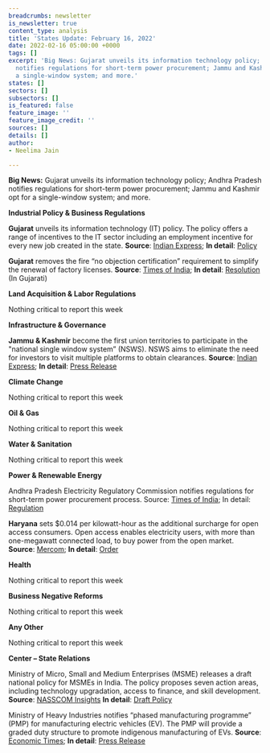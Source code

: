 ```yaml
---
breadcrumbs: newsletter
is_newsletter: true
content_type: analysis
title: 'States Update: February 16, 2022'
date: 2022-02-16 05:00:00 +0000
tags: []
excerpt: 'Big News: Gujarat unveils its information technology policy; Andhra Pradesh
  notifies regulations for short-term power procurement; Jammu and Kashmir opt for
  a single-window system; and more.'
states: []
sectors: []
subsectors: []
is_featured: false
feature_image: ''
feature_image_credit: ''
sources: []
details: []
author:
- Neelima Jain

---
```

**Big News:** Gujarat unveils its information technology policy; Andhra Pradesh notifies regulations for short-term power procurement; Jammu and Kashmir opt for a single-window system; and more.

**Industrial Policy & Business Regulations**

**Gujarat** unveils its information technology (IT) policy. The policy offers a range of incentives to the IT sector including an employment incentive for every new job created in the state. **Source**: [Indian Express](https://indianexpress.com/article/cities/gandhinagar/gujarat-it-policy-jobs-investment-capex-7762363/); **In detail**: [Policy](https://gil.gujarat.gov.in/Media/DocumentUpload/IT%20POLICY-FInal-2022.pdf)

**Gujarat** removes the fire “no objection certification” requirement to simplify the renewal of factory licenses. **Source**: [Times of India](https://timesofindia.indiatimes.com/city/ahmedabad/units-dont-need-fire-noc-for-licence/articleshow/89464283.cms); **In detail**: [Resolution](https://labour.gujarat.gov.in/Portal/Document/1_443_1_GR_for_Fire_NOC_Dt._09.02.2022.pdf) (In Gujarati)

**Land Acquisition & Labor Regulations**

Nothing critical to report this week

**Infrastructure & Governance**

**Jammu & Kashmir** become the first union territories to participate in the "national single window system” (NSWS). NSWS aims to eliminate the need for investors to visit multiple platforms to obtain clearances. **Source**: [Indian Express](https://indianexpress.com/article/india/jammu-and-kashmir-national-single-window-system-7763780/); **In detail**: [Press Release](https://pib.gov.in/PressReleasePage.aspx?PRID=1796506)

**Climate Change**

Nothing critical to report this week

**Oil & Gas**

Nothing critical to report this week

**Water & Sanitation**

Nothing critical to report this week

**Power & Renewable Energy**

Andhra Pradesh Electricity Regulatory Commission notifies regulations for short-term power procurement process. Source: [Times of India](https://timesofindia.indiatimes.com/city/visakhapatnam/aperc-notifies-regulation-for-power-procurement-sale/articleshow/89535241.cms); In detail: [Regulation](https://aperc.gov.in/admin/upload/Regno1of2022.pdf)

**Haryana** sets $0.014 per kilowatt-hour as the additional surcharge for open access consumers. Open access enables electricity users, with more than one-megawatt connected load, to buy power from the open market. **Source**: [Mercom](https://mercomindia.com/haryana-additional-surcharge-open-access-consumers/); **In detail**: [Order](https://herc.gov.in/WriteReadData/Orders/O20220202(1).pdf)

**Health**

Nothing critical to report this week

**Business Negative Reforms**

Nothing critical to report this week

**Any Other**

Nothing critical to report this week

**Center – State Relations**

Ministry of Micro, Small and Medium Enterprises (MSME) releases a draft national policy for MSMEs in India. The policy proposes seven action areas, including technology upgradation, access to finance, and skill development. **Source**: [NASSCOM Insights](https://community.nasscom.in/communities/policy-advocacy/call-inputs-draft-national-policy-msmes) **In detail**: [Draft Policy](http://www.dcmsme.gov.in/Draft08022022.pdf)

Ministry of Heavy Industries notifies “phased manufacturing programme” (PMP) for manufacturing electric vehicles (EV). The PMP will provide a graded duty structure to promote indigenous manufacturing of EVs. **Source**: [Economic Times](https://government.economictimes.indiatimes.com/news/digital-india/phased-manufacturing-programme-launched-to-promote-indigenous-manufacturing-of-electric-vehicles/89523148); **In detail**: [Press Release](https://pib.gov.in/PressReleasePage.aspx?PRID=1797674)
